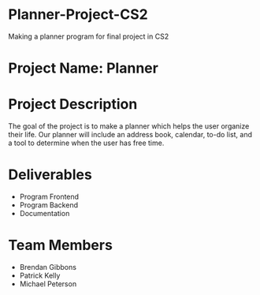 # Planner-Project-CS2
Making a planner program for final project in CS2


# Project Name: Planner

# Project Description
The goal of the project is to make a planner which helps the user organize their life. 
Our planner will include an address book, calendar, to-do list, and a tool to determine
when the user has free time.

# Deliverables 
- Program Frontend
- Program Backend
- Documentation 

# Team Members
- Brendan Gibbons
- Patrick Kelly
- Michael Peterson
